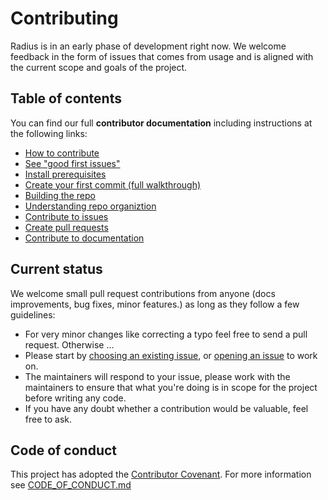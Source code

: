 # Contributing

Radius is in an early phase of development right now. We welcome feedback in the form of issues that comes from usage and is aligned with the current scope and goals of the project. 

## Table of contents

You can find our full **contributor documentation** including instructions at the following links:

- [How to contribute](./docs/contributing/how-to.md)
- [See "good first issues"](https://github.com/project-radius/radius/issues?q=is:issue+is:open+label:%22good+first+issue%22) 
- [Install prerequisites](./docs/contributing/contributing-code/contributing-code-prerequisites/)
- [Create your first commit (full walkthrough)](./contributing-code-first-commit/first-commit-00-prerequisites.md)
- [Building the repo](./docs/contributing/contributing-code/contributing-code-building/)
- [Understanding repo organiztion](./docs/contributing/contributing-code/contributing-code-organization/)
- [Contribute to issues](./docs/contributing/contributing-issues/)
- [Create pull requests](./docs/contributing/contributing-pull-requests/)
- [Contribute to documentation](https://github.com/project-radius/docs)

## Current status

We welcome small pull request contributions from anyone (docs improvements, bug fixes, minor features.) as long as they follow a few guidelines:

- For very minor changes like correcting a typo feel free to send a pull request. Otherwise ... 
- Please start by [choosing an existing issue](https://github.com/project-radius/radius/issues), or [opening an issue](https://github.com/project-radius/radius/issues/new/choose) to work on.
- The maintainers will respond to your issue, please work with the maintainers to ensure that what you're doing is in scope for the project before writing any code.
- If you have any doubt whether a contribution would be valuable, feel free to ask.

## Code of conduct

This project has adopted the [Contributor Covenant](http://contributor-covenant.org/).
For more information see [CODE_OF_CONDUCT.md](CODE_OF_CONDUCT.md)
